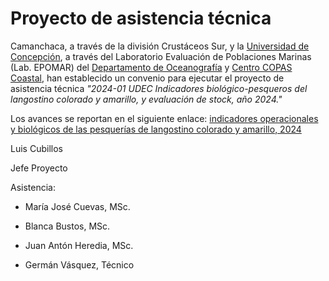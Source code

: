 # Proyecto de asistencia técnica

Camanchaca, a través de la división Crustáceos Sur, y la [Universidad de Concepción](https://www.udec.cl/pexterno/), a través del Laboratorio Evaluación de Poblaciones Marinas (Lab. EPOMAR) del [Departamento de Oceanografía](https://oceanografia.udec.cl/) y [Centro COPAS Coastal](https://copas-coastal.cl/), han establecido un convenio para ejecutar el proyecto de asistencia técnica *"2024-01 UDEC Indicadores biológico-pesqueros del langostino colorado y amarillo, y evaluación de stock, año 2024."* 

Los avances se reportan en el siguiente enlace: [indicadores operacionales y biológicos de las pesquerías de langostino colorado y amarillo, 2024]( https://luisacubillos.github.io/Indicadores_camanchaca/)

Luis Cubillos

Jefe Proyecto

Asistencia:

* María José Cuevas, MSc.

* Blanca Bustos, MSc.

* Juan Antón Heredia, MSc.

* Germán Vásquez, Técnico




